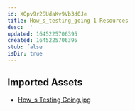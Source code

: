 ```yaml
---
id: XOpv9r2SUdaKv9Vb3d0Je
title: How_s_testing_going 1 Resources
desc: ''
updated: 1645225706395
created: 1645225706395
stub: false
isDir: true
---
```

## Imported Assets
- [How_s Testing Going.jpg](/assets/how_s-testing-going.jpg)
